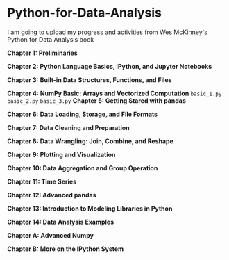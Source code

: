 # Python-for-Data-Analysis
I am going to upload my progress and activities from Wes McKinney's Python for Data Analysis book


**Chapter 1: Preliminaries**

**Chapter 2: Python Language Basics, IPython, and Jupyter Notebooks**

**Chapter 3: Built-in Data Structures, Functions, and Files**

**Chapter 4: NumPy Basic: Arrays and Vectorized Computation**
    ``basic_1.py``
    ``basic_2.py``
    ``basic_3.py``
**Chapter 5: Getting Stared with pandas**

**Chapter 6: Data Loading, Storage, and File Formats**

**Chapter 7: Data Cleaning and Preparation**

**Chapter 8: Data Wrangling: Join, Combine, and Reshape**

**Chapter 9: Plotting and Visualization**

**Chapter 10: Data Aggregation and Group Operation**

**Chapter 11: Time Series**

**Chapter 12: Advanced pandas**

**Chapter 13: Introduction to Modeling Libraries in Python**

**Chapter 14: Data Analysis Examples**

**Chapter A: Advanced Numpy**

**Chapter B: More on the IPython System**
